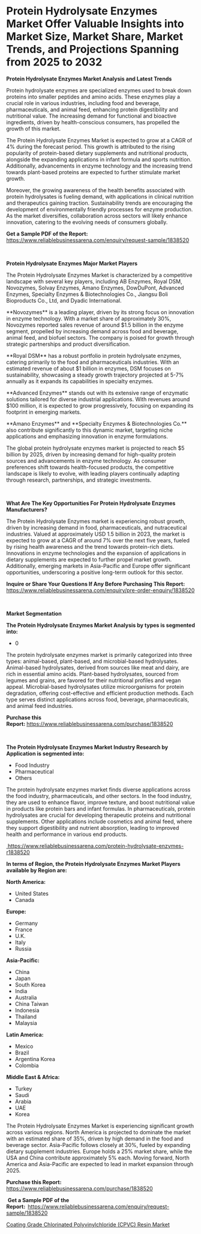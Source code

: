 <p><h1>Protein Hydrolysate Enzymes Market Offer Valuable Insights into Market Size, Market Share, Market Trends, and Projections Spanning from 2025 to 2032</h1></p><p><strong>Protein Hydrolysate Enzymes Market Analysis and Latest Trends</strong></p>
<p><p>Protein hydrolysate enzymes are specialized enzymes used to break down proteins into smaller peptides and amino acids. These enzymes play a crucial role in various industries, including food and beverage, pharmaceuticals, and animal feed, enhancing protein digestibility and nutritional value. The increasing demand for functional and bioactive ingredients, driven by health-conscious consumers, has propelled the growth of this market.</p><p>The Protein Hydrolysate Enzymes Market is expected to grow at a CAGR of 4% during the forecast period. This growth is attributed to the rising popularity of protein-based dietary supplements and nutritional products, alongside the expanding applications in infant formula and sports nutrition. Additionally, advancements in enzyme technology and the increasing trend towards plant-based proteins are expected to further stimulate market growth. </p><p>Moreover, the growing awareness of the health benefits associated with protein hydrolysates is fueling demand, with applications in clinical nutrition and therapeutics gaining traction. Sustainability trends are encouraging the development of environmentally friendly processes for enzyme production. As the market diversifies, collaboration across sectors will likely enhance innovation, catering to the evolving needs of consumers globally.</p></p>
<p><strong>Get a Sample PDF of the Report:&nbsp;</strong> <a href="https://www.reliablebusinessarena.com/enquiry/request-sample/1838520?utm_campaign=2469&utm_medium=2&utm_source=Github&utm_content=ia&utm_term=15022025&utm_id=protein-hydrolysate-enzymes">https://www.reliablebusinessarena.com/enquiry/request-sample/1838520</a></p>
<p>&nbsp;</p>
<p><strong>Protein Hydrolysate Enzymes Major Market Players</strong></p>
<p><p>The Protein Hydrolysate Enzymes Market is characterized by a competitive landscape with several key players, including AB Enzymes, Royal DSM, Novozymes, Solvay Enzymes, Amano Enzymes, DowDuPont, Advanced Enzymes, Specialty Enzymes & Biotechnologies Co., Jiangsu Boli Bioproducts Co., Ltd, and Dyadic International. </p><p>**Novozymes** is a leading player, driven by its strong focus on innovation in enzyme technology. With a market share of approximately 30%, Novozymes reported sales revenue of around $1.5 billion in the enzyme segment, propelled by increasing demand across food and beverage, animal feed, and biofuel sectors. The company is poised for growth through strategic partnerships and product diversification.</p><p>**Royal DSM** has a robust portfolio in protein hydrolysate enzymes, catering primarily to the food and pharmaceuticals industries. With an estimated revenue of about $1 billion in enzymes, DSM focuses on sustainability, showcasing a steady growth trajectory projected at 5-7% annually as it expands its capabilities in specialty enzymes.</p><p>**Advanced Enzymes** stands out with its extensive range of enzymatic solutions tailored for diverse industrial applications. With revenues around $100 million, it is expected to grow progressively, focusing on expanding its footprint in emerging markets.</p><p>**Amano Enzymes** and **Specialty Enzymes & Biotechnologies Co.** also contribute significantly to this dynamic market, targeting niche applications and emphasizing innovation in enzyme formulations.</p><p>The global protein hydrolysate enzymes market is projected to reach $5 billion by 2025, driven by increasing demand for high-quality protein sources and advancements in enzyme technology. As consumer preferences shift towards health-focused products, the competitive landscape is likely to evolve, with leading players continually adapting through research, partnerships, and strategic investments.</p></p>
<p>&nbsp;</p>
<p><strong>What Are The Key Opportunities For Protein Hydrolysate Enzymes Manufacturers?</strong></p>
<p><p>The Protein Hydrolysate Enzymes market is experiencing robust growth, driven by increasing demand in food, pharmaceuticals, and nutraceutical industries. Valued at approximately USD 1.5 billion in 2023, the market is expected to grow at a CAGR of around 7% over the next five years, fueled by rising health awareness and the trend towards protein-rich diets. Innovations in enzyme technologies and the expansion of applications in dietary supplements are expected to further propel market growth. Additionally, emerging markets in Asia-Pacific and Europe offer significant opportunities, underscoring a positive long-term outlook for this sector.</p></p>
<p><strong>Inquire or Share Your Questions If Any Before Purchasing This Report:</strong> <a href="https://www.reliablebusinessarena.com/enquiry/pre-order-enquiry/1838520?utm_campaign=2469&utm_medium=2&utm_source=Github&utm_content=ia&utm_term=15022025&utm_id=protein-hydrolysate-enzymes">https://www.reliablebusinessarena.com/enquiry/pre-order-enquiry/1838520</a></p>
<p>&nbsp;</p>
<p><strong>Market Segmentation</strong></p>
<p><strong>The Protein Hydrolysate Enzymes Market Analysis by types is segmented into:</strong></p>
<p><ul><li>0</li></ul></p>
<p><p>The protein hydrolysate enzymes market is primarily categorized into three types: animal-based, plant-based, and microbial-based hydrolysates. Animal-based hydrolysates, derived from sources like meat and dairy, are rich in essential amino acids. Plant-based hydrolysates, sourced from legumes and grains, are favored for their nutritional profiles and vegan appeal. Microbial-based hydrolysates utilize microorganisms for protein degradation, offering cost-effective and efficient production methods. Each type serves distinct applications across food, beverage, pharmaceuticals, and animal feed industries.</p></p>
<p><strong>Purchase this Report:&nbsp;</strong><a href="https://www.reliablebusinessarena.com/purchase/1838520?utm_campaign=2469&utm_medium=2&utm_source=Github&utm_content=ia&utm_term=15022025&utm_id=protein-hydrolysate-enzymes">https://www.reliablebusinessarena.com/purchase/1838520</a></p>
<p>&nbsp;</p>
<p><strong>The Protein Hydrolysate Enzymes Market Industry Research by Application is segmented into:</strong></p>
<p><ul><li>Food Industry</li><li>Pharmaceutical</li><li>Others</li></ul></p>
<p><p>The protein hydrolysate enzymes market finds diverse applications across the food industry, pharmaceuticals, and other sectors. In the food industry, they are used to enhance flavor, improve texture, and boost nutritional value in products like protein bars and infant formulas. In pharmaceuticals, protein hydrolysates are crucial for developing therapeutic proteins and nutritional supplements. Other applications include cosmetics and animal feed, where they support digestibility and nutrient absorption, leading to improved health and performance in various end products.</p></p>
<p><a href="https://www.reliablebusinessarena.com/protein-hydrolysate-enzymes-r1838520?utm_campaign=2469&utm_medium=2&utm_source=Github&utm_content=ia&utm_term=15022025&utm_id=protein-hydrolysate-enzymes">&nbsp;https://www.reliablebusinessarena.com/protein-hydrolysate-enzymes-r1838520</a></p>
<p><strong>In terms of Region, the Protein Hydrolysate Enzymes Market Players available by Region are:</strong></p>
<p>
    <p> <strong> North America: </strong>
        <ul>
            <li>United States</li>
            <li>Canada</li>
        </ul>
        </p> 
    <p> <strong> Europe: </strong>
        <ul>
            <li>Germany</li>
            <li>France</li>
            <li>U.K.</li>
            <li>Italy</li>
            <li>Russia</li>
        </ul>
        </p> 
    <p> <strong> Asia-Pacific: </strong>
        <ul>
            <li>China</li>
            <li>Japan</li>
            <li>South Korea</li>
            <li>India</li>
            <li>Australia</li>
            <li>China Taiwan</li>
            <li>Indonesia</li>
            <li>Thailand</li>
            <li>Malaysia</li>
        </ul>
        </p> 
    <p> <strong> Latin America: </strong>
        <ul>
            <li>Mexico</li>
            <li>Brazil</li>
            <li>Argentina Korea</li>
            <li>Colombia</li>
        </ul>
        </p> 
    <p> <strong> Middle East & Africa: </strong>
        <ul>
            <li>Turkey</li>
            <li>Saudi</li>
            <li>Arabia</li>
            <li>UAE</li>
            <li>Korea</li>
        </ul>
    </p>
    </p>
<p><p>The Protein Hydrolysate Enzymes Market is experiencing significant growth across various regions. North America is projected to dominate the market with an estimated share of 35%, driven by high demand in the food and beverage sector. Asia-Pacific follows closely at 30%, fueled by expanding dietary supplement industries. Europe holds a 25% market share, while the USA and China contribute approximately 5% each. Moving forward, North America and Asia-Pacific are expected to lead in market expansion through 2025.</p></p>
<p><strong>Purchase this Report: </strong><a href="https://www.reliablebusinessarena.com/purchase/1838520?utm_campaign=2469&utm_medium=2&utm_source=Github&utm_content=ia&utm_term=15022025&utm_id=protein-hydrolysate-enzymes">https://www.reliablebusinessarena.com/purchase/1838520</a></p>
<p>&nbsp;<strong>Get a Sample PDF of the Report:&nbsp;&nbsp;</strong><a href="https://www.reliablebusinessarena.com/enquiry/request-sample/1838520?utm_campaign=2469&utm_medium=2&utm_source=Github&utm_content=ia&utm_term=15022025&utm_id=protein-hydrolysate-enzymes">https://www.reliablebusinessarena.com/enquiry/request-sample/1838520</a></p>
<p><strong></strong></p>
<p><p><a href="https://github.com/rabiumofer/Market-Research-Report-List-1/blob/main/coating-grade-chlorinated-polyvinylchloride-cpvc-resin-market.md?utm_campaign=2469&utm_medium=2&utm_source=Github&utm_content=ia&utm_term=15022025&utm_id=protein-hydrolysate-enzymes">Coating Grade Chlorinated Polyvinylchloride (CPVC) Resin Market</a></p></p>